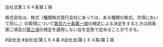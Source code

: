 会社法第１６４条第１項

株式会社は、株式（種類株式発行会社にあっては、ある種類の株式。次項において同じ。）の取得について[第百六十条第一項](会社法＿＿＿＿第１６０条第１項)の規定による決定をするときは同条第二項及び[第三項](会社法＿＿＿＿第１６４条第３項)の規定を適用しない旨を定款で定めることができる。

#会社法
#会社法/第１６４条
#会社法/第１６４条/第１項
